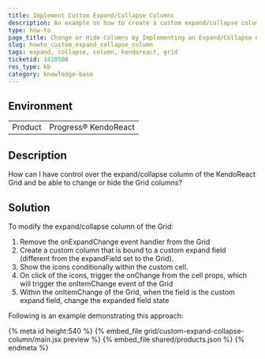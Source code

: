 ```yaml
---
title: Implement Custom Expand/Collapse Columns
description: An example on how to create a custom expand/collapse column in the KendoReact Grid.
type: how-to
page_title: Change or Hide Columns by Implementing an Expand/Collapse Column - KendoReact Grid
slug: howto_custom_expand_collapse_column
tags: expand, collapse, column, kendoreact, grid
ticketid: 1410508
res_type: kb
category: knowledge-base
---
```


## Environment

<table>
    <tbody>
	    <tr>
	    	<td>Product</td>
	    	<td>Progress® KendoReact</td>
	    </tr>
    </tbody>
</table>


## Description

How can I have control over the expand/collapse column of the KendoReact Grid and be able to change or hide the Grid columns?

## Solution

To modify the expand/collapse column of the Grid:

1. Remove the onExpandChange event handler from the Grid
1. Create a custom column that is bound to a custom expand field (different from the expandField set to the Grid).
1. Show the icons conditionally within the custom cell.
1. On click of the icons, trigger the onChange from the cell props, which will trigger the onItemChange event of the Grid
1. Within the onItemChange of the Grid, when the field is the custom expand field, change the expanded field state


Following is an example demonstrating this approach:

{% meta id height:540 %}
{% embed_file grid/custom-expand-collapse-column/main.jsx preview %}
{% embed_file shared/products.json %}
{% endmeta %}
